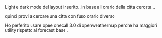Light e dark mode del layout inserito.. in  base all orario della citta cercata...

quindi provi a cercare una citta con fuso orario diverso 

Ho preferito usare  opne onecall 3.0 di openweathermap perche ha maggiori utility rispetto al forecast base .







